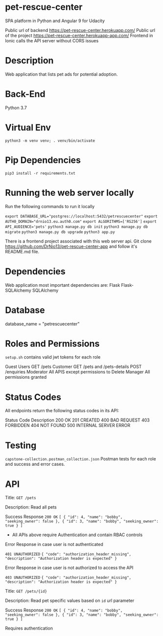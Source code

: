 # pet-rescue-center

SPA platform in Python and Angular 9 for Udacity

Public url of backend https://pet-rescue-center.herokuapp.com/
Public url of the project https://pet-rescue-center.herokuapp-app.com/
Frontend in Ionic calls the API server without CORS issues

# Description

Web application that lists pet ads for potential adoption.

# Back-End

Python 3.7

# Virtual Env

`python3 -m venv venv;
. venv/bin/activate`

# Pip Dependencies

`pip3 install -r requirements.txt`

# Running the web server locally

Run the following commands to run it locally

`export DATABASE_URL="postgres://localhost:5432/petrescuecenter"`
`export AUTH0_DOMAIN="drnio13.eu.auth0.com"`
`export ALGORITHMS=['RS256']`
`export API_AUDIENCE='pets'`
`python3 manage.py db init`
`python3 manage.py db migrate`
`python3 manage.py db upgrade`
`python3 app.py`

There is a frontend project associated with this web server api. Git clone https://github.com/DrNio13/pet-rescue-center-app and follow it's README.md file.

# Dependencies

Web application most important dependencies are:
Flask
Flask-SQLAlchemy
SQLAlchemy

# Database

database_name = "petrescuecenter"

#  Roles and Permissions

`setup.sh` contains valid jwt tokens for each role

Guest Users     GET /pets
Customer        GET /pets and /pets-details  POST /enquiries
Moderator       All APIS except permissions to Delete 
Manager         All permissions granted


# Status Codes
All endpoints return the following status codes in its API:

Status  Code Description
200	    OK
201     CREATED
400     BAD REQUEST
403     FORBIDDEN
404     NOT FOUND
500     INTERNAL SERVER ERROR

# Testing

`capstone-collection.postman_collection.json` Postman tests for each role and success and error cases.

# API

Title: `GET /pets`

Description: Read all pets

Success Response
`200 OK`
`[
    {
        "id": 4,
        "name": "bobby",
        "seeking_owner": false
    },
    {
        "id": 3,
        "name": "bobby",
        "seeking_owner": true
    }
]`


* All APIs above require Authentication and contain RBAC controls

Error Response in case user is not authenticated

`401 UNAUTHORIZED`
`{
    "code": "authorization_header_missing",
    "description": "Authorization header is expected"
}`

Error Response in case user is not authorized to access the API

`403 UNAUTHORIZED`
`{
    "code": "authorization_header_missing",
    "description": "Authorization header is expected"
}`


Title: `GET /pets/{id}`

Description: Read pet specific values based on `id` url parameter

Success Response
`200 OK`
`[
    {
        "id": 4,
        "name": "bobby",
        "seeking_owner": false
    },
    {
        "id": 3,
        "name": "bobby",
        "seeking_owner": true
    }
]`

Requires authentication


<!-- Documentation of API behavior and RBAC controls -->